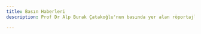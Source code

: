 ```yaml
---
title: Basın Haberleri
description: Prof Dr Alp Burak Çatakoğlu'nun basında yer alan röportajları ve demeçleri

---
```

